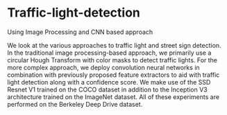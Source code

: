 # Traffic-light-detection
Using Image Processing and CNN based approach

We look at the various approaches to traffic light and street sign detection. In the traditional image processing-based approach, we primarily use a circular Hough Transform with color masks to detect traffic lights. For the more complex approach, we deploy convolution neural networks in combination with previously proposed feature extractors to aid with traffic light detection along with a confidence score. We make use of the SSD Resnet V1 trained on the COCO dataset in addition to the Inception V3 architecture trained on the ImageNet dataset. All of these experiments are performed on the Berkeley Deep Drive dataset.
